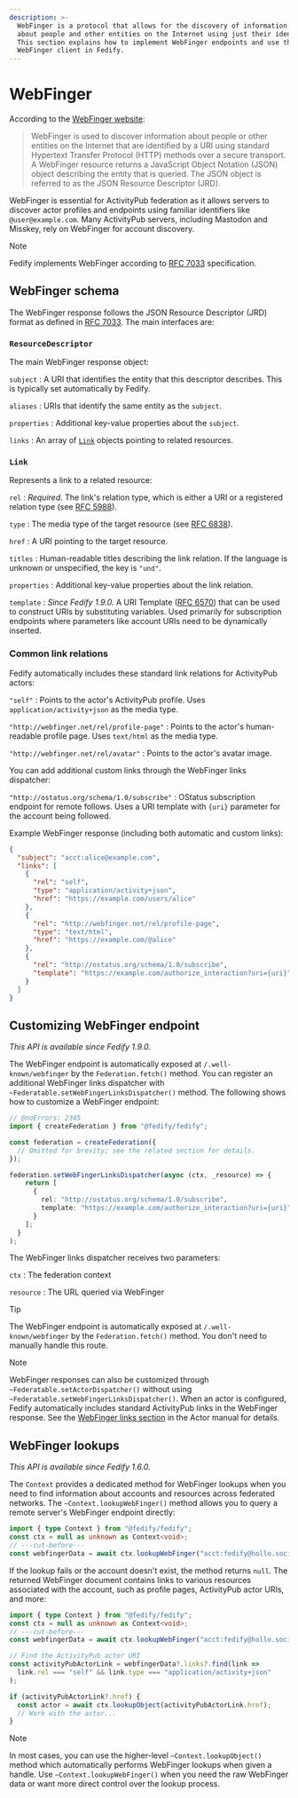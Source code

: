 ```yaml
---
description: >-
  WebFinger is a protocol that allows for the discovery of information
  about people and other entities on the Internet using just their identifier.
  This section explains how to implement WebFinger endpoints and use the
  WebFinger client in Fedify.
---
```


WebFinger
=========

According to the [WebFinger website]:

 > WebFinger is used to discover information about people or other entities 
 > on the Internet that are identified by a URI using standard 
 > Hypertext Transfer Protocol (HTTP) methods over a secure transport.
 > A WebFinger resource returns a JavaScript Object Notation (JSON) object
 > describing the entity that is queried. The JSON object is referred to as
 > the JSON Resource Descriptor (JRD).

WebFinger is essential for ActivityPub federation as it allows servers to
discover actor profiles and endpoints using familiar identifiers like
`@user@example.com`. Many ActivityPub servers, including Mastodon and Misskey,
rely on WebFinger for account discovery.

> [!NOTE]
> Fedify implements WebFinger according to [RFC 7033] specification.

[WebFinger website]: https://webfinger.net/
[RFC 7033]: https://datatracker.ietf.org/doc/html/rfc7033

WebFinger schema
----------------

The WebFinger response follows the JSON Resource Descriptor (JRD) format
as defined in [RFC 7033]. The main interfaces are:

### `ResourceDescriptor`

The main WebFinger response object:

`subject`
:   A URI that identifies the entity that this descriptor describes.
    This is typically set automatically by Fedify.

`aliases`
:   URIs that identify the same entity as the `subject`.

`properties`
:   Additional key-value properties about the `subject`.

`links`
:   An array of [`Link`] objects pointing to related resources.

### `Link`

Represents a link to a related resource:

`rel`
:   *Required.* The link's relation type, which is either a URI or a
    registered relation type (see [RFC 5988]).

`type`
:   The media type of the target resource (see [RFC 6838]).

`href`
:   A URI pointing to the target resource.

`titles`
:   Human-readable titles describing the link relation. If the language is
    unknown or unspecified, the key is `"und"`.

`properties`
:   Additional key-value properties about the link relation.

`template`
:   *Since Fedify 1.9.0.* A URI Template ([RFC 6570]) that can be used to
    construct URIs by substituting variables. Used primarily for subscription
    endpoints where parameters like account URIs need to be dynamically inserted.

### Common link relations

Fedify automatically includes these standard link relations for ActivityPub actors:

`"self"`
:   Points to the actor's ActivityPub profile. Uses `application/activity+json`
    as the media type.

`"http://webfinger.net/rel/profile-page"`
:   Points to the actor's human-readable profile page. Uses `text/html` as the
    media type.

`"http://webfinger.net/rel/avatar"`
:   Points to the actor's avatar image.

You can add additional custom links through the WebFinger links dispatcher:

`"http://ostatus.org/schema/1.0/subscribe"`
:   OStatus subscription endpoint for remote follows. Uses a URI template
    with `{uri}` parameter for the account being followed.

Example WebFinger response (including both automatic and custom links):

~~~~ json
{
  "subject": "acct:alice@example.com",
  "links": [
    {
      "rel": "self",
      "type": "application/activity+json", 
      "href": "https://example.com/users/alice"
    },
    {
      "rel": "http://webfinger.net/rel/profile-page",
      "type": "text/html",
      "href": "https://example.com/@alice"
    },
    {
      "rel": "http://ostatus.org/schema/1.0/subscribe",
      "template": "https://example.com/authorize_interaction?uri={uri}"
    }
  ]
}
~~~~

[`Link`]: https://jsr.io/@fedify/fedify/doc/webfinger/~/Link
[RFC 5988]: https://datatracker.ietf.org/doc/html/rfc5988
[RFC 6838]: https://datatracker.ietf.org/doc/html/rfc6838
[RFC 6570]: https://datatracker.ietf.org/doc/html/rfc6570

Customizing WebFinger endpoint
------------------------------

*This API is available since Fedify 1.9.0.*

The WebFinger endpoint is automatically exposed at `/.well-known/webfinger` 
by the `Federation.fetch()` method. You can register an additional WebFinger 
links dispatcher with `~Federatable.setWebFingerLinksDispatcher()` method.
The following shows how to customize a WebFinger endpoint:

~~~~ typescript twoslash
// @noErrors: 2345
import { createFederation } from "@fedify/fedify";

const federation = createFederation({
  // Omitted for brevity; see the related section for details.
});

federation.setWebFingerLinksDispatcher(async (ctx, _resource) => {
    return [
      {
        rel: "http://ostatus.org/schema/1.0/subscribe",
        template: "https://example.com/authorize_interaction?uri={uri}"
      }
    ];
  }
);
~~~~

The WebFinger links dispatcher receives two parameters:

`ctx`
:   The federation context

`resource`
:   The URL queried via WebFinger

> [!TIP]
> The WebFinger endpoint is automatically exposed at `/.well-known/webfinger`
> by the `Federation.fetch()` method. You don't need to manually handle this
> route.

> [!NOTE]
> WebFinger responses can also be customized through 
> `~Federatable.setActorDispatcher()` without using 
> `~Federatable.setWebFingerLinksDispatcher()`. When an actor is configured,
> Fedify automatically includes standard ActivityPub links in the WebFinger 
> response. See the [WebFinger links section](./actor.md#webfinger-links) 
> in the Actor manual for details.

WebFinger lookups
-----------------

*This API is available since Fedify 1.6.0.*

The `Context` provides a dedicated method for WebFinger lookups when you need
to find information about accounts and resources across federated networks.
The `~Context.lookupWebFinger()` method allows you to query a remote server's
WebFinger endpoint directly:

~~~~ typescript twoslash
import { type Context } from "@fedify/fedify";
const ctx = null as unknown as Context<void>;
// ---cut-before---
const webfingerData = await ctx.lookupWebFinger("acct:fedify@hollo.social");
~~~~

If the lookup fails or the account doesn't exist, the method returns `null`.
The returned WebFinger document contains links to various resources associated
with the account, such as profile pages, ActivityPub actor URIs, and more:

~~~~ typescript twoslash
import { type Context } from "@fedify/fedify";
const ctx = null as unknown as Context<void>;
// ---cut-before---
const webfingerData = await ctx.lookupWebFinger("acct:fedify@hollo.social");

// Find the ActivityPub actor URI
const activityPubActorLink = webfingerData?.links?.find(link =>
  link.rel === "self" && link.type === "application/activity+json"
);

if (activityPubActorLink?.href) {
  const actor = await ctx.lookupObject(activityPubActorLink.href);
  // Work with the actor...
}
~~~~

> [!NOTE]
> In most cases, you can use the higher-level `~Context.lookupObject()` method
> which automatically performs WebFinger lookups when given a handle.
> Use `~Context.lookupWebFinger()` when you need the raw WebFinger data or
> want more direct control over the lookup process.
